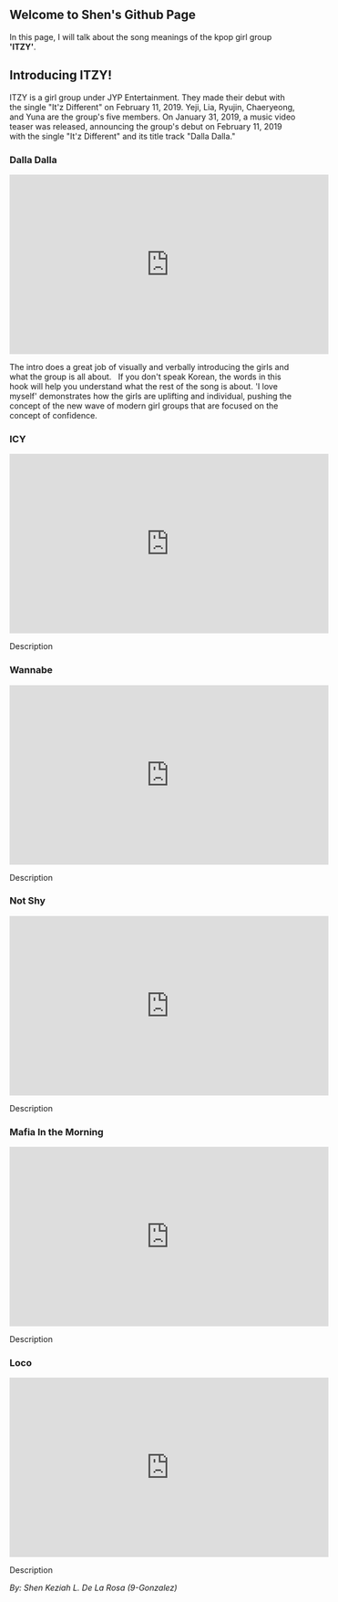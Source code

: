 ## Welcome to Shen's Github Page

In this page, I will talk about the song meanings of the kpop girl group **'ITZY'**.

## Introducing ITZY!

ITZY is a girl group under JYP Entertainment. They made their debut with the single "It'z Different" on February 11, 2019. Yeji, Lia, Ryujin, Chaeryeong, and Yuna are the group's five members. On January 31, 2019, a music video teaser was released, announcing the group's debut on February 11, 2019 with the single "It'z Different" and its title track "Dalla Dalla." 

### Dalla Dalla

<iframe width="560" height="315" src="https://www.youtube.com/embed/pNfTK39k55U" title="YouTube video player" frameborder="0" allow="accelerometer; autoplay; clipboard-write; encrypted-media; gyroscope; picture-in-picture" allowfullscreen></iframe>

The intro does a great job of visually and verbally introducing the girls and what the group is all about.   If you don't speak Korean, the words in this hook will help you understand what the rest of the song is about. 'I love myself' demonstrates how the girls are uplifting and individual, pushing the concept of the new wave of modern girl groups that are focused on the concept of confidence.

### ICY

<iframe width="560" height="315" src="https://www.youtube.com/embed/zndvqTc4P9I" title="YouTube video player" frameborder="0" allow="accelerometer; autoplay; clipboard-write; encrypted-media; gyroscope; picture-in-picture" allowfullscreen></iframe>

Description

### Wannabe

<iframe width="560" height="315" src="https://www.youtube.com/embed/fE2h3lGlOsk" title="YouTube video player" frameborder="0" allow="accelerometer; autoplay; clipboard-write; encrypted-media; gyroscope; picture-in-picture" allowfullscreen></iframe>

Description

### Not Shy

<iframe width="560" height="315" src="https://www.youtube.com/embed/wTowEKjDGkU" title="YouTube video player" frameborder="0" allow="accelerometer; autoplay; clipboard-write; encrypted-media; gyroscope; picture-in-picture" allowfullscreen></iframe>

Description

### Mafia In the Morning

<iframe width="560" height="315" src="https://www.youtube.com/embed/_ysomCGaZLw" title="YouTube video player" frameborder="0" allow="accelerometer; autoplay; clipboard-write; encrypted-media; gyroscope; picture-in-picture" allowfullscreen></iframe>

Description

### Loco

<iframe width="560" height="315" src="https://www.youtube.com/embed/MjCZfZfucEc" title="YouTube video player" frameborder="0" allow="accelerometer; autoplay; clipboard-write; encrypted-media; gyroscope; picture-in-picture" allowfullscreen></iframe>

Description

*By: Shen Keziah L. De La Rosa (9-Gonzalez)*
